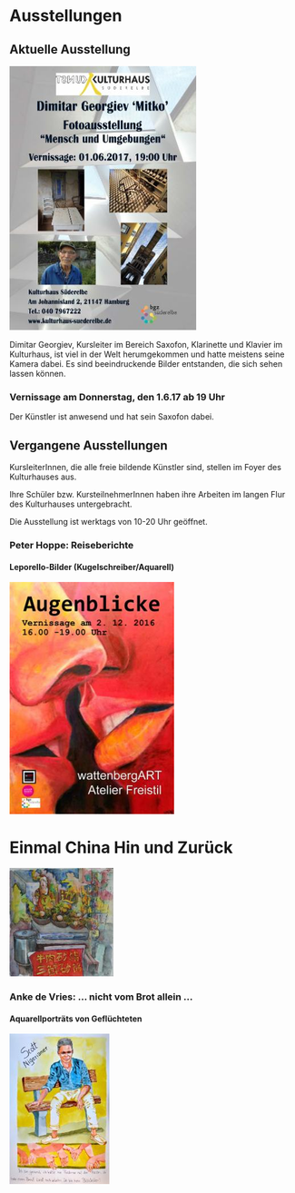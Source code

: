 # Ausstellungen

## Aktuelle Ausstellung

![](/img/wsb_329x421_Dimitar+Georgiev+-+Fotoausstellung++-+Flyer+$28Version+3.0$29+$28Britannic+Bold$29+$282017.05.17$29.jpg)

Dimitar Georgiev, Kursleiter im Bereich Saxofon, Klarinette und Klavier
im Kulturhaus, ist viel in der Welt herumgekommen und hatte meistens
seine Kamera dabei. Es sind beeindruckende Bilder entstanden, die sich
sehen lassen können.

### Vernissage am Donnerstag, den 1.6.17 ab 19 Uhr

Der Künstler ist anwesend und hat sein Saxofon dabei.

## Vergangene Ausstellungen

KursleiterInnen, die alle freie bildende Künstler sind, stellen im Foyer
des Kulturhauses aus.

Ihre Schüler bzw. KursteilnehmerInnen haben ihre Arbeiten im langen Flur
des Kulturhauses untergebracht.

Die Ausstellung ist werktags von 10-20 Uhr geöffnet.

### Peter Hoppe: Reiseberichte

#### Leporello-Bilder (Kugelschreiber/Aquarell)

![](/img/wsb_290x335_Flyer-x1-AugenblickeWeb-1.jpg)

# Einmal China Hin und Zurück

![](/img/wsb_183x190_rindfleisch_im_wok+wendland+watercolor+40+x+40+cm+$282$29.jpg)

### Anke de Vries: ... nicht vom Brot allein ...

#### Aquarellporträts von Geflüchteten

![](/img/wsb_176x256_Scott+web.jpg)

